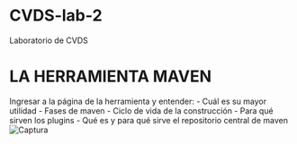 # CVDS-lab-2
Laboratorio de CVDS 

# LA HERRAMIENTA MAVEN
Ingresar a la página de la herramienta y entender: - Cuál es su mayor utilidad - Fases de maven - Ciclo de vida de la construcción - Para qué sirven los plugins - Qué es y para qué sirve el repositorio central de maven
![Captura](https://github.com/Diegoc04/CVDS-lab-2/assets/89041250/ec910371-b3bf-4e4c-be57-9f7e8e2d710d)
